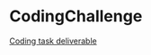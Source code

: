 # CodingChallenge

[Coding task deliverable](https://github.com/DaishoYokoyama/CodingChallenge/blob/master/CodingTask/Queue/src/queue/model/ImmutableQueue.java)
